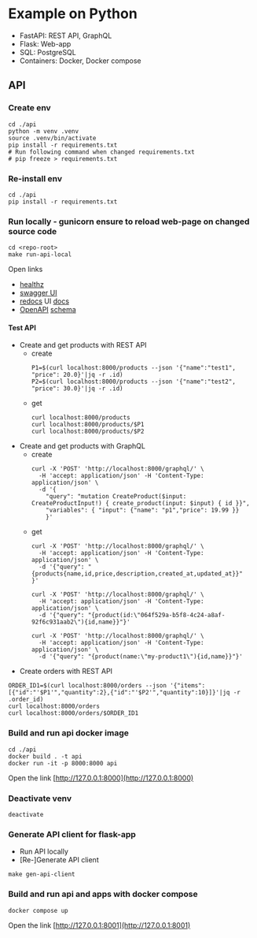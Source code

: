 # Example on Python
* FastAPI: REST API, GraphQL
* Flask: Web-app
* SQL: PostgreSQL
* Containers: Docker, Docker compose

## API
### Create env
```
cd ./api
python -m venv .venv
source .venv/bin/activate       
pip install -r requirements.txt
# Run following command when changed requirements.txt
# pip freeze > requirements.txt
```
### Re-install env
```
cd ./api
pip install -r requirements.txt
```

### Run locally - gunicorn ensure to reload web-page on changed source code
```
cd <repo-root>
make run-api-local
```
Open links
* [healthz](http://localhost:8000/healthz)
* [swagger UI](http://localhost:8000/docs)
* [redocs](https://github.com/Redocly/redoc) UI [docs](http://localhost:8000/redocs)
* [OpenAPI](https://www.openapis.org/) [schema](http://localhost:8000/openapi.json)

#### Test API
* Create and get products with REST API
  * create
    ```
    P1=$(curl localhost:8000/products --json '{"name":"test1", "price": 20.0}'|jq -r .id)
    P2=$(curl localhost:8000/products --json '{"name":"test2", "price": 30.0}'|jq -r .id)
    ```
  * get
    ```
    curl localhost:8000/products
    curl localhost:8000/products/$P1
    curl localhost:8000/products/$P2
    ```
* Create and get products with GraphQL
  * create
    ```
    curl -X 'POST' 'http://localhost:8000/graphql/' \
      -H 'accept: application/json' -H 'Content-Type: application/json' \
      -d '{
        "query": "mutation CreateProduct($input: CreateProductInput!) { create_product(input: $input) { id }}",
        "variables": { "input": {"name": "p1","price": 19.99 }}
        }'
    ```
  * get
    ```
    curl -X 'POST' 'http://localhost:8000/graphql/' \
      -H 'accept: application/json' -H 'Content-Type: application/json' \
      -d '{"query": "{products{name,id,price,description,created_at,updated_at}}"
    }'
    
    curl -X 'POST' 'http://localhost:8000/graphql/' \
      -H 'accept: application/json' -H 'Content-Type: application/json' \
      -d '{"query": "{product(id:\"064f529a-b5f8-4c24-a8af-92f6c931aab2\"){id,name}}"}'
    
    curl -X 'POST' 'http://localhost:8000/graphql/' \
      -H 'accept: application/json' -H 'Content-Type: application/json' \
      -d '{"query": "{product(name:\"my-product1\"){id,name}}"}'
    ```
* Create orders with REST API
```
ORDER_ID1=$(curl localhost:8000/orders --json '{"items":[{"id":"'$P1'","quantity":2},{"id":"'$P2'","quantity":10}]}'|jq -r .order_id)
curl localhost:8000/orders
curl localhost:8000/orders/$ORDER_ID1
```
 
### Build and run api docker image
```
cd ./api
docker build . -t api
docker run -it -p 8000:8000 api
```
Open the link [http://127.0.0.1:8000](http://127.0.0.1:8000)

### Deactivate venv
```
deactivate
```

### Generate API client for flask-app
* Run API locally
* [Re-]Generate API client
```
make gen-api-client
```

### Build and run api and apps with docker compose
```
docker compose up
```
Open the link [http://127.0.0.1:8001](http://127.0.0.1:8001)